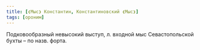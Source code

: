 ```yaml
---
title: [❮Мыс❯ Константин, Константиновский ❮Мыс❯]
tags: [ороним]
---
```


Подковообразный невысокий выступ, л. входной мыс Севастопольской бухты – по
назв. форта.
